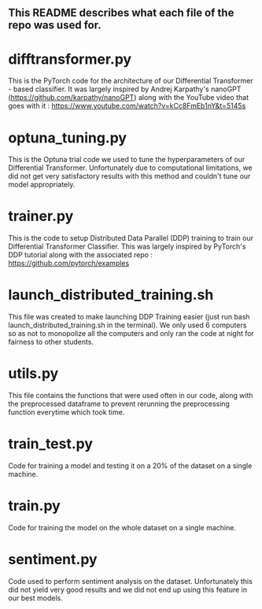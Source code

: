 ## This README describes what each file of the repo was used for.

# difftransformer.py

This is the PyTorch code for the architecture of our Differential Transformer - based classifier. It was largely inspired by Andrej Karpathy's nanoGPT (https://github.com/karpathy/nanoGPT) along with the YouTube video that goes with it : https://www.youtube.com/watch?v=kCc8FmEb1nY&t=5145s

# optuna_tuning.py

This is the Optuna trial code we used to tune the hyperparameters of our Differential Transformer. Unfortunately due to computational limitations, we did not get very satisfactory results with this method and couldn't tune our model appropriately.

# trainer.py

This is the code to setup Distributed Data Parallel (DDP) training to train our Differential Transformer Classifier.  This was largely inspired by PyTorch's DDP tutorial along with the associated repo : https://github.com/pytorch/examples

# launch_distributed_training.sh

This file was created to make launching DDP Training easier (just run bash launch_distributed_training.sh in the terminal). We only used 6 computers so as not to monopolize all the computers and only ran the code at night for fairness to other students.

# utils.py

This file contains the functions that were used often in our code, along with the preprocessed dataframe to prevent rerunning the preprocessing function everytime which took time.

# train_test.py

Code for training a model and testing it on a 20% of the dataset on a single machine.

# train.py

Code for training the model on the whole dataset on a single machine.

# sentiment.py

Code used to perform sentiment analysis on the dataset. Unfortunately this did not yield very good results and we did not end up using this feature in our best models.